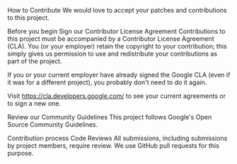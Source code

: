 How to Contribute
We would love to accept your patches and contributions to this project.

Before you begin
Sign our Contributor License Agreement
Contributions to this project must be accompanied by a Contributor License Agreement (CLA). You (or your employer) retain the copyright to your contribution; this simply gives us permission to use and redistribute your contributions as part of the project.

If you or your current employer have already signed the Google CLA (even if it was for a different project), you probably don't need to do it again.

Visit https://cla.developers.google.com/ to see your current agreements or to sign a new one.

Review our Community Guidelines
This project follows Google's Open Source Community Guidelines.

Contribution process
Code Reviews
All submissions, including submissions by project members, require review. We use GitHub pull requests for this purpose.
